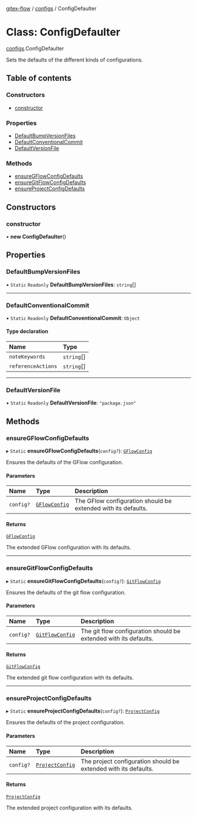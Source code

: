 [gitex-flow](../README.md) / [configs](../modules/configs.md) / ConfigDefaulter

# Class: ConfigDefaulter

[configs](../modules/configs.md).ConfigDefaulter

Sets the defaults of the different kinds of configurations.

## Table of contents

### Constructors

- [constructor](configs.ConfigDefaulter.md#constructor)

### Properties

- [DefaultBumpVersionFiles](configs.ConfigDefaulter.md#defaultbumpversionfiles)
- [DefaultConventionalCommit](configs.ConfigDefaulter.md#defaultconventionalcommit)
- [DefaultVersionFile](configs.ConfigDefaulter.md#defaultversionfile)

### Methods

- [ensureGFlowConfigDefaults](configs.ConfigDefaulter.md#ensuregflowconfigdefaults)
- [ensureGitFlowConfigDefaults](configs.ConfigDefaulter.md#ensuregitflowconfigdefaults)
- [ensureProjectConfigDefaults](configs.ConfigDefaulter.md#ensureprojectconfigdefaults)

## Constructors

### constructor

• **new ConfigDefaulter**()

## Properties

### DefaultBumpVersionFiles

▪ `Static` `Readonly` **DefaultBumpVersionFiles**: `string`[]

___

### DefaultConventionalCommit

▪ `Static` `Readonly` **DefaultConventionalCommit**: `Object`

#### Type declaration

| Name | Type |
| :------ | :------ |
| `noteKeywords` | `string`[] |
| `referenceActions` | `string`[] |

___

### DefaultVersionFile

▪ `Static` `Readonly` **DefaultVersionFile**: ``"package.json"``

## Methods

### ensureGFlowConfigDefaults

▸ `Static` **ensureGFlowConfigDefaults**(`config?`): [`GFlowConfig`](../interfaces/configs.GFlowConfig.md)

Ensures the defaults of the GFlow configuration.

#### Parameters

| Name | Type | Description |
| :------ | :------ | :------ |
| `config?` | [`GFlowConfig`](../interfaces/configs.GFlowConfig.md) | The GFlow configuration should be extended with its defaults. |

#### Returns

[`GFlowConfig`](../interfaces/configs.GFlowConfig.md)

The extended GFlow configuration with its defaults.

___

### ensureGitFlowConfigDefaults

▸ `Static` **ensureGitFlowConfigDefaults**(`config?`): [`GitFlowConfig`](../interfaces/configs.GitFlowConfig.md)

Ensures the defaults of the git flow configuration.

#### Parameters

| Name | Type | Description |
| :------ | :------ | :------ |
| `config?` | [`GitFlowConfig`](../interfaces/configs.GitFlowConfig.md) | The git flow configuration should be extended with its defaults. |

#### Returns

[`GitFlowConfig`](../interfaces/configs.GitFlowConfig.md)

The extended git flow configuration with its defaults.

___

### ensureProjectConfigDefaults

▸ `Static` **ensureProjectConfigDefaults**(`config?`): [`ProjectConfig`](../interfaces/configs.ProjectConfig.md)

Ensures the defaults of the project configuration.

#### Parameters

| Name | Type | Description |
| :------ | :------ | :------ |
| `config?` | [`ProjectConfig`](../interfaces/configs.ProjectConfig.md) | The project configuration should be extended with its defaults. |

#### Returns

[`ProjectConfig`](../interfaces/configs.ProjectConfig.md)

The extended project configuration with its defaults.
